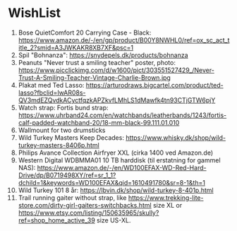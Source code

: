 # WishList
1. Bose QuietComfort 20 Carrying Case - Black: https://www.amazon.de/-/en/gp/product/B00Y8NWHL0/ref=ox_sc_act_title_2?smid=A3JWKAKR8XB7XF&psc=1
2. Spil "Bohnanza": https://snydepels.dk/products/bohnanza
3. Peanuts "Never trust a smiling teacher" poster, photo: https://www.picclickimg.com/d/w1600/pict/303551527429_/Never-Trust-A-Smiling-Teacher-Vintage-Charlie-Brown.jpg
4. Plakat med Ted Lasso: https://arturodraws.bigcartel.com/product/ted-lasso?fbclid=IwAR08s-QV3mdEZQvdkACyctfqzkAPZkvfLMhLS1dMawfk4tn93CTjGTW6pjY
5. Watch strap: Fortis bund strap: https://www.uhrband24.com/en/watchbands/leatherbands/1243/fortis-calf-padded-watchband-20/18-mm-black-99.111.01.010
6. Wallmount for two drumsticks
7. Wild Turkey Masters Keep Decades: https://www.whisky.dk/shop/wild-turkey-masters-8406p.html
8. Philips Avance Collection Airfryer XXL (cirka 1400 ved Amazon.de)
9. Western Digital WDBMMA01 10 TB harddisk (til erstatning for gammel NAS): https://www.amazon.de/-/en/WD100EFAX-WD-Red-Hard-Drive/dp/B0719498XY/ref=sr_1_1?dchild=1&keywords=WD100EFAX&qid=1610491780&sr=8-1&th=1
10. Wild Turkey 101 8 år: https://lbvin.dk/shop/wild-turkey-8-401p.html
11. Trail running gaiter without strap, like https://www.trekking-lite-store.com/dirty-girl-gaiters-switchbacks.html size XL or https://www.etsy.com/listing/150635965/skully?ref=shop_home_active_39 size US-XL.
